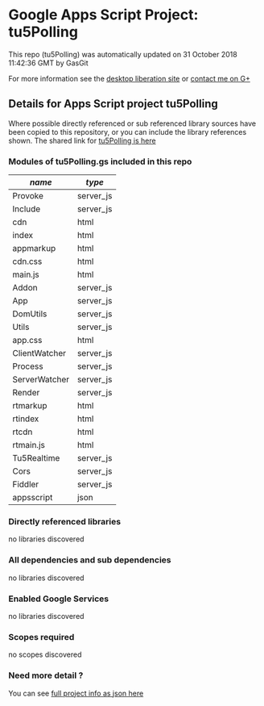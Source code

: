# Google Apps Script Project: tu5Polling
This repo (tu5Polling) was automatically updated on 31 October 2018 11:42:36 GMT by GasGit

For more information see the [desktop liberation site](http://ramblings.mcpher.com/Home/excelquirks/drivesdk/gettinggithubready "desktop liberation") or [contact me on G+](https://plus.google.com/+BruceMcpherson "Bruce McPherson - GDE")
## Details for Apps Script project tu5Polling
Where possible directly referenced or sub referenced library sources have been copied to this repository, or you can include the library references shown. 
The shared link for [tu5Polling is here](https://script.google.com/d/1mQ4kgg8kWfEMF2yf4Z-Y35rmt-iBUYyYWKFkYOz0e3MwhGF0yI6CLEct/edit?usp=sharing "open in the GAS IDE")

### Modules of tu5Polling.gs included in this repo
*name*|*type*
--- | --- 
Provoke| server_js
Include| server_js
cdn| html
index| html
appmarkup| html
cdn.css| html
main.js| html
Addon| server_js
App| server_js
DomUtils| server_js
Utils| server_js
app.css| html
ClientWatcher| server_js
Process| server_js
ServerWatcher| server_js
Render| server_js
rtmarkup| html
rtindex| html
rtcdn| html
rtmain.js| html
Tu5Realtime| server_js
Cors| server_js
Fiddler| server_js
appsscript| json
### Directly referenced libraries
no libraries discovered
### All dependencies and sub dependencies
no libraries discovered
### Enabled Google Services
no libraries discovered
### Scopes required
no scopes discovered
### Need more detail ?
You can see [full project info as json here](info.json)
